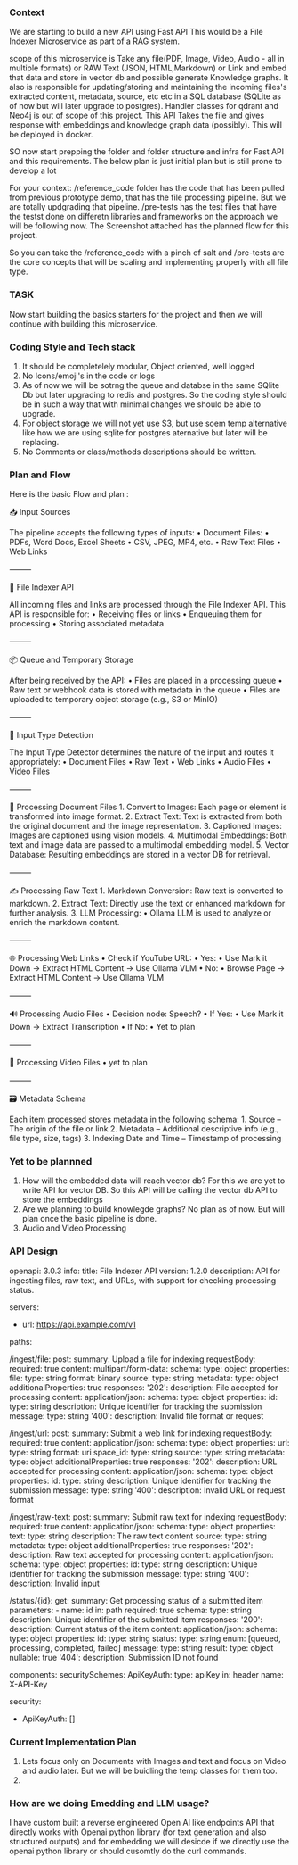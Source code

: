 
### Context

We are starting to build a new API using Fast API This would be a File Indexer Microservice as part of a RAG system.

scope of this microservice is Take any file(PDF, Image, Video, Audio - all in multiple formats) or RAW Text (JSON, HTML,Markdown) or Link and embed that data and store in vector db and possible generate Knowledge graphs. It also is responsible for updating/storing and maintaining the incoming files's extracted content, metadata, source, etc etc in a SQL database (SQLite as of now but will later upgrade to postgres). Handler classes for qdrant and Neo4j is out of scope of this project. This API Takes the file and gives response with embeddings and knowledge graph data (possibly). This will be deployed in docker.

SO now start prepping the folder and folder structure and infra for Fast API and this requirements. The below plan is just initial plan but is still prone to develop a lot

For your context:
/reference_code folder has the code that has been pulled from previous prototype demo, that has the file processing pipeline. But we are totally updgrading that pipeline. 
/pre-tests has the test files that have the testst done on differetn libraries and frameworks on the approach we will be following now. 
The Screenshot attached has the planned flow for this project. 

So you can take the /reference_code with a pinch of salt and /pre-tests are the core concepts that will be scaling and implementing properly with all file type. 

### TASK

Now start building the basics starters for the project and then we will continue with building this microservice. 

### Coding Style and Tech stack

1. It should be completelely modular, Object oriented, well logged
2. No Icons/emoji's in the code or logs
3. As of now we will be sotrng the queue and databse in the same SQlite Db but later upgrading to redis and postgres. So the coding style should be in such a way that with minimal changes we should be able to upgrade.
4. For object storage we will not yet use S3, but use soem temp alternative like how we are using sqlite for postgres aternative but later will be replacing.
5. No Comments or class/methods descriptions should be written.

### Plan and Flow

Here is the basic Flow and plan :

📥 Input Sources

The pipeline accepts the following types of inputs:
	•	Document Files:
	•	PDFs, Word Docs, Excel Sheets
	•	CSV, JPEG, MP4, etc.
	•	Raw Text Files
	•	Web Links

⸻

🔄 File Indexer API

All incoming files and links are processed through the File Indexer API. This API is responsible for:
	•	Receiving files or links
	•	Enqueuing them for processing
	•	Storing associated metadata

⸻

📦 Queue and Temporary Storage

After being received by the API:
	•	Files are placed in a processing queue
	•	Raw text or webhook data is stored with metadata in the queue
	•	Files are uploaded to temporary object storage (e.g., S3 or MinIO)

⸻

🧠 Input Type Detection

The Input Type Detector determines the nature of the input and routes it appropriately:
	•	Document Files
	•	Raw Text
	•	Web Links
	•	Audio Files
	•	Video Files

⸻

📄 Processing Document Files
	1.	Convert to Images: Each page or element is transformed into image format.
	2.	Extract Text: Text is extracted from both the original document and the image representation.
	3.	Captioned Images: Images are captioned using vision models.
	4.	Multimodal Embeddings: Both text and image data are passed to a multimodal embedding model.
	5.	Vector Database: Resulting embeddings are stored in a vector DB for retrieval.

⸻

✍️ Processing Raw Text
	1.	Markdown Conversion: Raw text is converted to markdown.
	2.	Extract Text: Directly use the text or enhanced markdown for further analysis.
	3.	LLM Processing:
	•	Ollama LLM is used to analyze or enrich the markdown content.

⸻

🌐 Processing Web Links
	•	Check if YouTube URL:
	•	Yes:
	•	Use Mark it Down → Extract HTML Content → Use Ollama VLM
	•	No:
	•	Browse Page → Extract HTML Content → Use Ollama VLM

⸻

🔊 Processing Audio Files
	•	Decision node: Speech?
	•	If Yes:
	•	Use Mark it Down → Extract Transcription
	•	If No:
	•	Yet to plan

⸻

🎥 Processing Video Files
	•	yet to plan

⸻

🗃 Metadata Schema

Each item processed stores metadata in the following schema:
	1.	Source – The origin of the file or link
	2.	Metadata – Additional descriptive info (e.g., file type, size, tags)
	3.	Indexing Date and Time – Timestamp of processing

### Yet to be plannned

1. How will the embedded data will reach vector db? For this we are yet to write API for vector DB. So this API will be calling the vector db API to store the embeddings
2. Are we planning to build knowlegde graphs? No plan as of now. But will plan once the basic pipeline is done.
3. Audio and Video Processing

### API Design

openapi: 3.0.3
info:
  title: File Indexer API
  version: 1.2.0
  description: API for ingesting files, raw text, and URLs, with support for checking processing status.

servers:
  - url: https://api.example.com/v1

paths:

  /ingest/file:
    post:
      summary: Upload a file for indexing
      requestBody:
        required: true
        content:
          multipart/form-data:
            schema:
              type: object
              properties:
                file:
                  type: string
                  format: binary
                source:
                  type: string
                metadata:
                  type: object
                  additionalProperties: true
      responses:
        '202':
          description: File accepted for processing
          content:
            application/json:
              schema:
                type: object
                properties:
                  id:
                    type: string
                    description: Unique identifier for tracking the submission
                  message:
                    type: string
        '400':
          description: Invalid file format or request

  /ingest/url:
    post:
      summary: Submit a web link for indexing
      requestBody:
        required: true
        content:
          application/json:
            schema:
              type: object
              properties:
                url:
                  type: string
                  format: uri
                space_id:
                  type: string
                source:
                  type: string
                metadata:
                  type: object
                  additionalProperties: true
      responses:
        '202':
          description: URL accepted for processing
          content:
            application/json:
              schema:
                type: object
                properties:
                  id:
                    type: string
                    description: Unique identifier for tracking the submission
                  message:
                    type: string
        '400':
          description: Invalid URL or request format

  /ingest/raw-text:
    post:
      summary: Submit raw text for indexing
      requestBody:
        required: true
        content:
          application/json:
            schema:
              type: object
              properties:
                text:
                  type: string
                  description: The raw text content
                source:
                  type: string
                metadata:
                  type: object
                  additionalProperties: true
      responses:
        '202':
          description: Raw text accepted for processing
          content:
            application/json:
              schema:
                type: object
                properties:
                  id:
                    type: string
                    description: Unique identifier for tracking the submission
                  message:
                    type: string
        '400':
          description: Invalid input

  /status/{id}:
    get:
      summary: Get processing status of a submitted item
      parameters:
        - name: id
          in: path
          required: true
          schema:
            type: string
          description: Unique identifier of the submitted item
      responses:
        '200':
          description: Current status of the item
          content:
            application/json:
              schema:
                type: object
                properties:
                  id:
                    type: string
                  status:
                    type: string
                    enum: [queued, processing, completed, failed]
                  message:
                    type: string
                  result:
                    type: object
                    nullable: true
        '404':
          description: Submission ID not found

components:
  securitySchemes:
    ApiKeyAuth:
      type: apiKey
      in: header
      name: X-API-Key

security:
  - ApiKeyAuth: []


### Current Implementation Plan

1. Lets focus only on Documents with Images and text and focus on Video and audio later. But we will be buidling the temp classes for them too. 
2. 

### How are we doing Emedding and LLM usage?

I have custom built a reverse engineered Open AI like endpoints API that directly works with Openai python library (for text generation and also structured outputs) and for embedding we will desicde if we directly use the openai python library or should cusomtly do the curl commands.